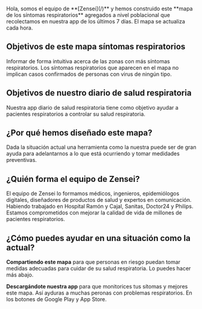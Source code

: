 <br>
<div markdown="1">
Hola, somos el equipo de **[Zensei](/)** y hemos construido este **mapa de los síntomas respiratorios** agregados a nivel poblacional que recolectamos en nuestra app de los últimos 7 días. El mapa se actualiza cada hora.

## **Objetivos de este mapa síntomas respiratorios**

Informar de forma intuitiva acerca de las zonas con más síntomas respiratorios. Los síntomas respiratorios que aparecen en el mapa no implican casos confirmados de personas con virus de ningún tipo.

## **Objetivos de nuestro diario de salud respiratoria**

Nuestra app diario de salud respiratoria tiene como objetivo ayudar a pacientes respiratorios a controlar su salud respiratoria.

## **¿Por qué hemos diseñado este mapa?**

Dada la situación actual una herramienta como la nuestra puede ser de gran ayuda para adelantarnos a lo que está ocurriendo y tomar medidades preventivas.

## **¿Quién forma el equipo de Zensei?**

El equipo de Zensei lo formamos médicos, ingenieros, epidemiólogos digitales, diseñadores de productos de salud y expertos en comunicación. Habiendo trabajado en Hospital Ramón y Cajal, Sanitas, Doctor24 y Philips. Estamos comprometidos con mejorar la calidad de vida de millones de pacientes respiratorios. 

## **¿Cómo puedes ayudar en una situación como la actual?**

**Compartiendo este mapa** para que personas en riesgo puedan tomar medidas adecuadas para cuidar de su salud respiratoria. Lo puedes hacer más abajo.

**Descargándote nuestra app** para que monitorices tus sítomas y mejores este mapa. Así ayduras a muchas peronas con problemas respiratorios. En los botones de Google Play y App Store.

</div>